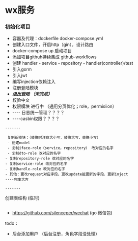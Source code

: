 # wx服务

### 初始化项目
- 容器及代理：dockerfile docker-compose.yml
- 创建入口文件，开启http（gin），设计路由
- docker-compose up 启动项目
- 添加项目githuh持续集成 github-workflows
- 创建 handler - service - repository - handler(controller)/test
- 引入gorm
- 引入jwt
- 编写injection依赖注入
- 注册登陆模块
- ***退出登陆 （未完成）***
- 校验中文
- 权限模块 进行中 （通用分页优化；role，permisiion）
- ---- 日志统一管理？？？？
- ----casbin权限？？？？




```code
-------

 复制新模块：（替换时注意大小写，替换大写，替换小写）
 - 创建model
 - 复制iface-role（service，repository） 改对应的名字
 - 复制dto-role 改对应的名字
- 复制repository-role 改对应的名字
- 复制service-role 改对应的名字
- 复制handle-role 改对应的名字
- 其他：更改request对应字段，更改update能更新的字段，更新inject
----完事大吉

-------
```




创建表结构 (临时)
```sql

```

+ https://github.com/silenceper/wechat  (go 微信包)



todo：
- 后台添加用户 （后台注册，角色字段没处理）
